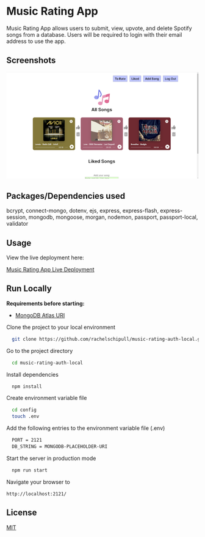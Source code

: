 
# Music Rating App

Music Rating App allows users to submit, view, upvote, and delete Spotify songs from a database. Users will be required to login with their email address to use the app.

## Screenshots
![App Screenshot](/config/screenshot.png)

## Packages/Dependencies used 

bcrypt, connect-mongo, dotenv, ejs, express, express-flash, express-session, mongodb, mongoose, morgan, nodemon, passport, passport-local, validator

## Usage

View the live deployment here:

[Music Rating App Live Deployment](https://music-rating.herokuapp.com/)


## Run Locally

**Requirements before starting:**

  - [MongoDB Atlas URI](https://www.mongodb.com/atlas/database)

Clone the project to your local environment

```bash
  git clone https://github.com/rachelschipull/music-rating-auth-local.git
```

Go to the project directory

```bash
  cd music-rating-auth-local
```

Install dependencies

```bash
  npm install
```

Create environment variable file

```bash
  cd config
  touch .env
```

Add the following entries to the environment variable file (.env)

```bash
  PORT = 2121
  DB_STRING = MONGODB-PLACEHOLDER-URI
```

Start the server in production mode

```bash
  npm run start
```

Navigate your browser to 
```
http://localhost:2121/
```

## License

[MIT](https://choosealicense.com/licenses/mit/)

